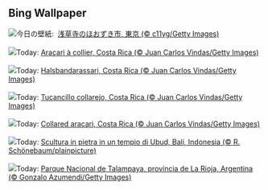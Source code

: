 ## Bing Wallpaper
![](https://www.bing.com/th?id=OHR.Lanternplant2024_JA-JP2260534010_UHD.jpg&w=1000)今日の壁紙: &nbsp;[浅草寺のほおずき市, 東京 (© c11yg/Getty Images)](https://www.bing.com/th?id=OHR.Lanternplant2024_JA-JP2260534010_UHD.jpg)
<br><br/>
![](https://www.bing.com/th?id=OHR.CollaredAracari_FR-FR3432712660_UHD.jpg&w=1000)Today: [Araçari à collier, Costa Rica (© Juan Carlos Vindas/Getty Images)](https://www.bing.com/th?id=OHR.CollaredAracari_FR-FR3432712660_UHD.jpg)
<br><br/>
![](https://www.bing.com/th?id=OHR.CollaredAracari_DE-DE4220062788_UHD.jpg&w=1000)Today: [Halsbandarassari, Costa Rica (© Juan Carlos Vindas/Getty Images)](https://www.bing.com/th?id=OHR.CollaredAracari_DE-DE4220062788_UHD.jpg)
<br><br/>
![](https://www.bing.com/th?id=OHR.CollaredAracari_ES-ES2235219577_UHD.jpg&w=1000)Today: [Tucancillo collarejo, Costa Rica (© Juan Carlos Vindas/Getty Images)](https://www.bing.com/th?id=OHR.CollaredAracari_ES-ES2235219577_UHD.jpg)
<br><br/>
![](https://www.bing.com/th?id=OHR.CollaredAracari_EN-GB7730593943_UHD.jpg&w=1000)Today: [Collared aracari, Costa Rica (© Juan Carlos Vindas/Getty Images)](https://www.bing.com/th?id=OHR.CollaredAracari_EN-GB7730593943_UHD.jpg)
<br><br/>
![](https://www.bing.com/th?id=OHR.UbudBali_IT-IT6720560821_UHD.jpg&w=1000)Today: [Scultura in pietra in un tempio di Ubud, Bali, Indonesia (© R. Schönebaum/plainpicture)](https://www.bing.com/th?id=OHR.UbudBali_IT-IT6720560821_UHD.jpg)
<br><br/>
![](https://www.bing.com/th?id=OHR.TalampayaNP_PT-BR9006778184_UHD.jpg&w=1000)Today: [Parque Nacional de Talampaya, província de La Rioja, Argentina (© Gonzalo Azumendi/Getty Images)](https://www.bing.com/th?id=OHR.TalampayaNP_PT-BR9006778184_UHD.jpg)
<br><br/>
